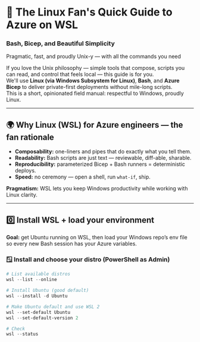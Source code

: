 # 🐧 The Linux Fan's Quick Guide to Azure on WSL  
### Bash, Bicep, and Beautiful Simplicity  
Pragmatic, fast, and proudly Unix-y — with all the commands you need

If you love the Unix philosophy — simple tools that compose, scripts you can read, and control that feels local — this guide is for you.  
We'll use **Linux (via Windows Subsystem for Linux)**, **Bash**, and **Azure Bicep** to deliver private-first deployments without mile-long scripts.  
This is a short, opinionated field manual: respectful to Windows, proudly Linux.

---

## 🌍 Why Linux (WSL) for Azure engineers — the fan rationale
- **Composability:** one-liners and pipes that do exactly what you tell them.  
- **Readability:** Bash scripts are just text — reviewable, diff-able, sharable.  
- **Reproducibility:** parameterized Bicep + Bash runners = deterministic deploys.  
- **Speed:** no ceremony — open a shell, run `what-if`, ship.  

**Pragmatism:** WSL lets you keep Windows productivity while working with Linux clarity.

---

## 0️⃣ Install WSL + load your environment  
**Goal:** get Ubuntu running on WSL, then load your Windows repo’s env file so every new Bash session has your Azure variables.

### 🪟 Install and choose your distro (PowerShell as Admin)
```powershell
# List available distros
wsl --list --online

# Install Ubuntu (good default)
wsl --install -d Ubuntu

# Make Ubuntu default and use WSL 2
wsl --set-default Ubuntu
wsl --set-default-version 2

# Check
wsl --status
